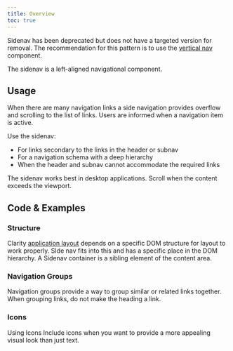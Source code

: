 ```yaml
---
title: Overview
toc: true
---
```


<div cds-layout="pl@md:sm" class="alert alert-warning">
    <div class="alert-items">
        <div class="alert-item static" role="alert">
            <div class="alert-icon-wrapper">
                <clr-icon class="alert-icon" shape="exclamation-circle"></clr-icon>
            </div>
            <span class="alert-text">
                Sidenav has been deprecated but does not have a targeted version for removal. The recommendation for this pattern is to use the <a href="/components/vertical-nav/">vertical nav</a> component.
            </span>
        </div>
    </div>
</div>

The sidenav is a left-aligned navigational component.

## Usage

When there are many navigation links a side navigation provides overflow and scrolling to the list of links. Users are informed when a navigation item is active.

Use the sidenav:

- For links secondary to the links in the header or subnav
- For a navigation schema with a deep hierarchy
- When the header and subnav cannot accommodate the required links

The sidenav works best in desktop applications. Scroll when the content exceeds the viewport.

## Code & Examples

### Structure

Clarity [application layout](/foundation/app-layout/) depends on a specific DOM structure for layout to work properly. SIde nav fits into this and has a specific place in the DOM hierarchy. A Sidenav container is a sibling element of the content area.

<doc-demo src="/demos/sidenav/structure-ng.html" demo="/demos/sidenav/structure-css.html" />

### Navigation Groups

Navigation groups provide a way to group similar or related links together. When grouping links, do not make the heading a link.

<doc-demo src="/demos/sidenav/nav-groups-ng.html" demo="/demos/sidenav/nav-groups-css.html" />

### Icons

Using Icons
Include icons when you want to provide a more appealing visual look than just text.

<doc-demo src="/demos/sidenav/icons-ng.html" demo="/demos/sidenav/icons-css.html" />
